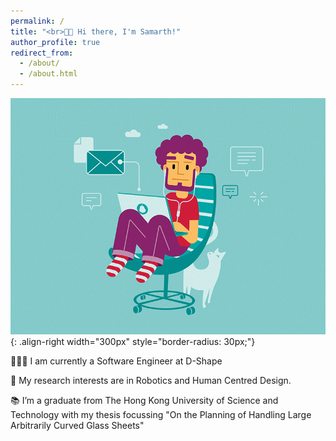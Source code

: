 ```yaml
---
permalink: /
title: "<br>👋🏼 Hi there, I'm Samarth!"
author_profile: true
redirect_from: 
  - /about/
  - /about.html
---
```






![some illustration](/images/cool_guy.gif){: .align-right width="300px" style="border-radius: 30px;"}


👨🏻‍💻 I am currently a Software Engineer at D-Shape 

🔬 My research interests are in Robotics and Human Centred Design. 

📚 I’m a graduate from The Hong Kong University of Science and Technology with my thesis focussing "On the Planning of Handling Large Arbitrarily Curved Glass Sheets"  

